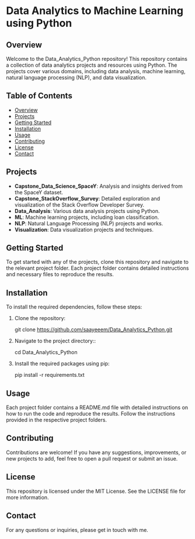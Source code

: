 # Data Analytics to Machine Learning using Python

## Overview
Welcome to the Data_Analytics_Python repository! This repository contains a collection of data analytics projects and resources using Python. The projects cover various domains, including data analysis, machine learning, natural language processing (NLP), and data visualization.

## Table of Contents
- [Overview](#overview)
- [Projects](#projects)
- [Getting Started](#getting-started)
- [Installation](#installation)
- [Usage](#usage)
- [Contributing](#contributing)
- [License](#license)
- [Contact](#contact)

## Projects
- **Capstone_Data_Science_SpaceY**: Analysis and insights derived from the SpaceY dataset.
- **Capstone_StackOverflow_Survey**: Detailed exploration and visualization of the Stack Overflow Developer Survey.
- **Data_Analysis**: Various data analysis projects using Python.
- **ML**: Machine learning projects, including loan classification.
- **NLP**: Natural Language Processing (NLP) projects and works.
- **Visualization**: Data visualization projects and techniques.

## Getting Started
To get started with any of the projects, clone this repository and navigate to the relevant project folder. Each project folder contains detailed instructions and necessary files to reproduce the results.

## Installation
To install the required dependencies, follow these steps:

1. Clone the repository:
 
   git clone https://github.com/saayeeem/Data_Analytics_Python.git
   
2. Navigate to the project directory::
 
   cd Data_Analytics_Python

3. Install the required packages using pip:
 
   pip install -r requirements.txt

## Usage
Each project folder contains a README.md file with detailed instructions on how to run the code and reproduce the results. Follow the instructions provided in the respective project folders.

## Contributing
Contributions are welcome! If you have any suggestions, improvements, or new projects to add, feel free to open a pull request or submit an issue.

## License
This repository is licensed under the MIT License. See the LICENSE file for more information.

## Contact
For any questions or inquiries, please get in touch with me.
